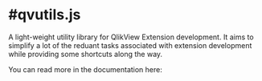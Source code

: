 #qvutils.js
=======

A light-weight utility library for QlikView Extension development.
It aims to simplify a lot of the reduant tasks associated with extension development while providing some shortcuts along the way.

You can read more in the documentation here:
